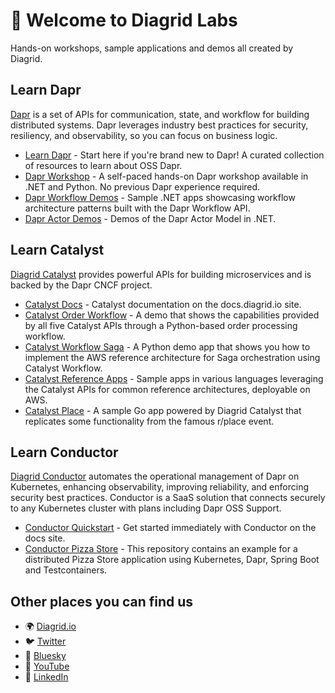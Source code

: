 # 👋 Welcome to Diagrid Labs

Hands-on workshops, sample applications and demos all created by Diagrid.

## Learn Dapr

[Dapr](https://dapr.io/) is a set of APIs for communication, state, and workflow for building distributed systems. Dapr leverages industry best practices for security, resiliency, and observability, so you can focus on business logic.

- [Learn Dapr](https://github.com/diagrid-labs/learn-dapr) - Start here if you're brand new to Dapr! A curated collection of resources to learn about OSS Dapr.
- [Dapr Workshop](https://github.com/diagrid-labs/dapr-workshop) - A self-paced hands-on Dapr workshop available in .NET and Python. No previous Dapr experience required.
- [Dapr Workflow Demos](https://github.com/diagrid-labs/dapr-workflow-demos) - Sample .NET apps showcasing workflow architecture patterns built with the Dapr Workflow API.
- [Dapr Actor Demos](https://github.com/diagrid-labs/dapr-actor-demos) - Demos of the Dapr Actor Model in .NET.

## Learn Catalyst

[Diagrid Catalyst](https://www.diagrid.io/catalyst) provides powerful APIs for building microservices and is backed by the Dapr CNCF project.

- [Catalyst Docs](https://docs.diagrid.io/catalyst/) - Catalyst documentation on the docs.diagrid.io site.
- [Catalyst Order Workflow](https://github.com/diagrid-labs/catalyst-order-workflow) - A demo that shows the capabilities provided by all five Catalyst APIs through a Python-based order processing workflow.
- [Catalyst Workflow Saga](https://github.com/diagrid-labs/catalyst-workflow-saga) - A Python demo app that shows you how to implement the AWS reference architecture for Saga orchestration using Catalyst Workflow.
- [Catalyst Reference Apps](https://github.com/diagrid-labs/catalyst-reference-apps) - Sample apps in various languages leveraging the Catalyst APIs for common reference architectures, deployable on AWS.
- [Catalyst Place](https://github.com/diagrid-labs/catalyst-place) - A sample Go app powered by Diagrid Catalyst that replicates some functionality from the famous r/place event.

## Learn Conductor

[Diagrid Conductor](https://www.diagrid.io/conductor) automates the operational management of Dapr on Kubernetes, enhancing observability, improving reliability, and enforcing security best practices. Conductor is a SaaS solution that connects securely to any Kubernetes cluster with plans including Dapr OSS Support. 

- [Conductor Quickstart](https://docs.diagrid.io/conductor/getting-started/quickstart) - Get started immediately with Conductor on the docs site.
- [Conductor Pizza Store](https://github.com/diagrid-labs/conductor-pizza-store) - This repository contains an example for a distributed Pizza Store application using Kubernetes, Dapr, Spring Boot and Testcontainers.

## Other places you can find us

- 🌍 [Diagrid.io](https://www.diagrid.io/)
- 🐦 [Twitter](https://twitter.com/diagridio)
- 🦋 [Bluesky](https://bsky.app/profile/diagrid.bsky.social)
- 🎥 [YouTube](https://www.youtube.com/@diagridio)
- 💼 [LinkedIn](https://www.linkedin.com/company/diagrid-inc)
